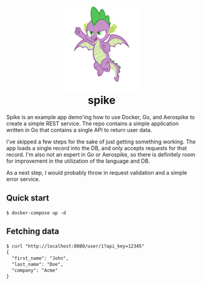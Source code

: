 <h1 align="center">
  <img src="spike.png" alt="">
  <br>spike<br>
</h1>

Spike is an example app demo'ing how to use Docker, Go, and Aerospike to create a simple REST service. The repo contains a simple application written in Go that contains a single API to return user data.

I've skipped a few steps for the sake of just getting something working. The app loads a single record into the DB, and only accepts requests for that record. I'm also not an expert in Go or Aerospike, so there is definitely room for improvement in the utilization of the language and DB.

As a next step, I would probably throw in request validation and a simple error service.

## Quick start
```
$ docker-compose up -d
```

## Fetching data
```
$ curl "http://localhost:8080/user/1?api_key=12345"
{
  "first_name": "John",
  "last_name": "Doe",
  "company": "Acme"
}
```